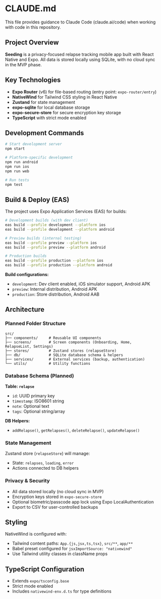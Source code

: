 # CLAUDE.md

This file provides guidance to Claude Code (claude.ai/code) when working with code in this repository.

## Project Overview

**Seeding** is a privacy-focused relapse tracking mobile app built with React Native and Expo. All data is stored locally using SQLite, with no cloud sync in the MVP phase.

## Key Technologies

- **Expo Router** (v6) for file-based routing (entry point: `expo-router/entry`)
- **NativeWind** for Tailwind CSS styling in React Native
- **Zustand** for state management
- **expo-sqlite** for local database storage
- **expo-secure-store** for secure encryption key storage
- **TypeScript** with strict mode enabled

## Development Commands

```bash
# Start development server
npm start

# Platform-specific development
npm run android
npm run ios
npm run web

# Run tests
npm test
```

## Build & Deploy (EAS)

The project uses Expo Application Services (EAS) for builds:

```bash
# Development builds (with dev client)
eas build --profile development --platform ios
eas build --profile development --platform android

# Preview builds (internal testing)
eas build --profile preview --platform ios
eas build --profile preview --platform android

# Production builds
eas build --profile production --platform ios
eas build --profile production --platform android
```

**Build configurations:**
- `development`: Dev client enabled, iOS simulator support, Android APK
- `preview`: Internal distribution, Android APK
- `production`: Store distribution, Android AAB

## Architecture

### Planned Folder Structure

```
src/
├── components/     # Reusable UI components
├── screens/        # Screen components (Onboarding, Home, RelapseList, Settings)
├── stores/         # Zustand stores (relapseStore)
├── db/             # SQLite database schema & helpers
├── services/       # External services (backup, authentication)
└── utils/          # Utility functions
```

### Database Schema (Planned)

**Table: `relapse`**
- `id`: UUID primary key
- `timestamp`: ISO8601 string
- `note`: Optional text
- `tags`: Optional string/array

**DB Helpers:**
- `addRelapse()`, `getRelapses()`, `deleteRelapse()`, `updateRelapse()`

### State Management

Zustand store (`relapseStore`) will manage:
- State: `relapses`, `loading`, `error`
- Actions connected to DB helpers

### Privacy & Security

- All data stored locally (no cloud sync in MVP)
- Encryption keys stored in `expo-secure-store`
- Optional biometric/passcode app lock using Expo LocalAuthentication
- Export to CSV for user-controlled backups

## Styling

NativeWind is configured with:
- Tailwind content paths: `App.{js,jsx,ts,tsx}`, `src/**`, `app/**`
- Babel preset configured for `jsxImportSource: "nativewind"`
- Use Tailwind utility classes in className props

## TypeScript Configuration

- Extends `expo/tsconfig.base`
- Strict mode enabled
- Includes `nativewind-env.d.ts` for type definitions
